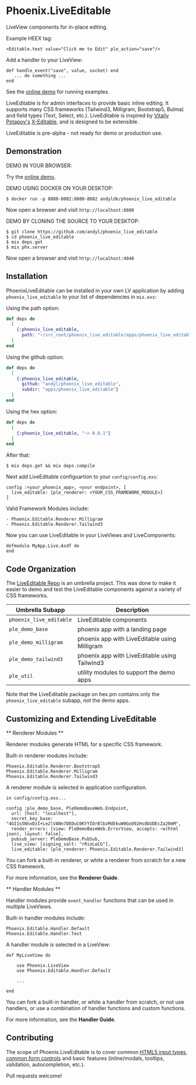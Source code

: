# Phoenix.LiveEditable 

LiveView components for in-place editing. 

Example HEEX tag:

    <Editable.text value="Click me to Edit" ple_action="save"/>

Add a handler to your LiveView:

    def handle_event("save", value, socket) end
       ... do something ...
    end

See the [online demo][ld] for running examples.

LiveEditable is for admin interfaces to provide basic inline editing. It
supports many CSS frameworks (Tailwind3, Milligram, Bootstrap5, Bulma) and
field types (Text, Select, etc.).  LiveEditable is inspired by [Vitaliy
Potapov's][vp] [X-Editable][xe], and is designed to be extensible.

LiveEditable is pre-alpha - not ready for demo or production use.

[ld]: http://phoenix-live-editable.fly.dev
[xe]: http://vitalets.github.io/x-editable
[vp]: https://github.com/vitalets

## Demonstration 

DEMO IN YOUR BROWSER: 

Try the [online demo][ld]. 

DEMO USING DOCKER ON YOUR DESKTOP: 

    $ docker run -p 8080-8082:8080-8082 andyldk/phoenix_live_editable

Now open a browser and visit `http://localhost:8080`

DEMO BY CLONING THE SOURCE TO YOUR DESKTOP: 

    $ git clone https://github.com/andyl/phoenix_live_editable 
    $ cd phoenix_live_editable 
    $ mix deps.get
    $ mix phx.server 

Now open a browser and visit `http://localhost:4040`

## Installation

PhoenixLiveEditable can be installed in your own LV application by adding
`phoenix_live_editable` to your list of dependencies in `mix.exs`:

Using the path option: 
```elixir
def deps do
  [
    {:phoenix_live_editable, 
      path: "~/src_root/phoenix_live_editable/apps/phoenix_live_editable"}
  ]
end
```

Using the github option: 
```elixir
def deps do
  [
    {:phoenix_live_editable, 
      github: "andyl/phoenix_live_editable",
      subdir: "apps/phoenix_live_editable"}
  ]
end
```

Using the hex option: 
```elixir
def deps do
  [
    {:phoenix_live_editable, "~> 0.0.1"}
  ]
end
```

After that:

    $ mix deps.get && mix deps.compile

Next add LiveEditable configuartion to your `config/config.exs`:

    config :<your_phoenix_app>, <your endpoint>, [
      live_editable: [ple_renderer: <YOUR_CSS_FRAMEWORK_MODULE>]
    ]

Valid Framework Modules include:

    - Phoenix.Editable.Renderer.Milligram
    - Phoenix.Editable.Renderer.Tailwind3 

Now you can use LiveEditable in your LiveViews and LiveComponents:

    defmodule MyApp.Live.Asdf do
    end

## Code Organization 

The [LiveEditable Repo][gh] is an umbrella project.  This was done to make it
easier to demo and test the LiveEditable components against a variety of CSS
frameworks.  

| Umbrella Subapp         | Description                                   |
|-------------------------|-----------------------------------------------|
| `phoenix_live_editable` | LiveEditable components                       |
| `ple_demo_base`         | phoenix app with a landing page               |
| `ple_demo_milligram`    | phoenix app with LiveEditable using Milligram |
| `ple_demo_tailwind3`    | phoenix app with LiveEditable using Tailwind3 |
| `ple_util`              | utility modules to support the demo apps      |

Note that the LiveEditable package on hex.pm contains only the
`phoenix_live_editable` subapp, not the demo apps.

[gh]: https://github.com/andyl/phoenix_live_editable

## Customizing and Extending LiveEditable

** Renderer Modules **

Renderer modules generate HTML for a specific CSS framework.

Built-in renderer modules include: 

    Phoenix.Editable.Renderer.Bootstrap5
    Phoenix.Editable.Renderer.Milligram
    Phoenix.Editable.Renderer.Tailwind3

A renderer module is selected in application configuration.

    in config/config.exs... 
      
    config :ple_demo_base, PleDemoBaseWeb.Endpoint,
      url: [host: "localhost"],
      secret_key_base: "4GI1s5NnxDzI+Le2lVANn7DEDuC0KYYIOrBlbzMdEkuW0GoO92Hs8bUDEcZa20mM",
      render_errors: [view: PleDemoBaseWeb.ErrorView, accepts: ~w(html json), layout: false],
      pubsub_server: PleDemoBase.PubSub,
      live_view: [signing_salt: "rRioLeCG"],
      live_editable: [ple_renderer: Phoenix.Editable.Renderer.Tailwind3]

You can fork a built-in renderer, or white a renderer from scratch for a new
CSS framework. 

For more information, see the **Renderer Guide**.

** Handler Modules **

Handler modules provide `event_handler` functions that can be used in multiple LiveViews.

Built-in handler modules include: 

    Phoenix.Editable.Handler.Default
    Phoenix.Editable.Handler.Test 

A handler module is selected in a LiveView:

    def MyLiveView do 

        use Phoenix.LiveView
        use Phoenix.Editable.Handler.Default 

        ...

    end

You can fork a built-in handler, or white a handler from scratch, or not use
handlers, or use a combination of handler functions and custom functions.

For more information, see the **Handler Guide**.

## Contributing

The scope of Phoenix.LiveEditable is to cover common [HTML5 input types][1],
[common form controls][2] and basic features (inline/modals, tooltips, validation,
autocompletion, etc.).

[1]: https://developer.mozilla.org/en-US/docs/Learn/Forms/HTML5_input_types
[2]: https://developer.mozilla.org/en-US/docs/Learn/Forms/Other_form_controls

Pull requests welcome!
